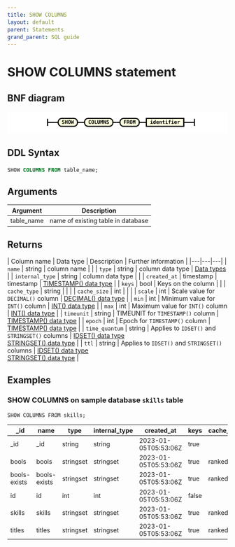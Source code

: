 ```yaml
---
title: SHOW COLUMNS
layout: default
parent: Statements
grand_parent: SQL guide
---
```


# SHOW COLUMNS statement

## BNF diagram

![expr](/assets/images/sql-guide/show_columns.svg)

## DDL Syntax

```sql
SHOW COLUMNS FROM table_name;
```

## Arguments

| Argument | Description |
|---|---|
| table_name | name of existing table in database |

## Returns

| Column name | Data type | Description | Further information |
|---|---|---|
| `name` | string | column name |  |
| `type` | string | column data type | [Data types](/docs/sql-guide/data-types/data-types-home) |
| `internal_type` | string | column data type |  |
| `created_at` | timestamp | timestamp | [TIMESTAMP() data type](/docs/sql-guide/data-types/data-type-timestamp) |
| `keys` | bool | Keys on the column |  |
| `cache_type` | string |  |  |
| `cache_size` | int |  |  |
| `scale` | int | Scale value for `DECIMAL()` column | [DECIMAL() data type](/docs/sql-guide/data-types/data-type-decimal) |
| `min` | int | Minimum value for `INT()` column | [INT() data type](/docs/sql-guide/data-types/data-type-int) |
| `max` | int | Maximum value for `INT()` column | [INT() data type](/docs/sql-guide/data-types/data-type-int) |
| `timeunit` | string | TIMEUNIT for `TIMESTAMP()` column | [TIMESTAMP() data type](/docs/sql-guide/data-types/data-type-timestamp) |
| `epoch` | int | Epoch for `TIMESTAMP()` column | [TIMESTAMP() data type](/docs/sql-guide/data-types/data-type-timestamp) |
| `time_quantum` | string | Applies to `IDSET()` and `STRINGSET()` columns | [IDSET() data type](/docs/sql-guide/data-types/data-type-idset)<br/>[STRINGSET() data type](/docs/sql-guide/data-types/data-type-stringset) |
| `ttl` | string | Applies to `IDSET()` and `STRINGSET()` columns | [IDSET() data type](/docs/sql-guide/data-types/data-type-idset)<br/>[STRINGSET() data type](/docs/sql-guide/data-types/data-type-stringset) |

## Examples

### SHOW COLUMNS on sample database `skills` table

```
SHOW COLUMNS FROM skills;
```

|_id | name | type | internal_type | created_at | keys | cache_type | cache_size | scale | min | max | timeunit | epoch | timequantum | ttl |
|---|---|---|---|---|---|---|---|---|---|---|---|---|---|---|
| _id | _id | string | string | 2023-01-05T05:53:06Z | true |  | 0 | 0 | 0 | 0 |  | 0 |  | 0s |
| bools | bools | stringset | stringset | 2023-01-05T05:53:06Z | true | ranked | 50000 | 0 | 0 | 0 |  | 0 |  | 0s |
| bools-exists | bools-exists | stringset | stringset | 2023-01-05T05:53:06Z | true | ranked | 50000 | 0 | 0 | 0 |  | 0 |  | 0s |
| id | id | int | int | 2023-01-05T05:53:06Z | false |  | 0 | 0 | -9223372036854776000 | 9223372036854776000 |  | 0 |  | 0s |
| skills | skills | stringset | stringset | 2023-01-05T05:53:06Z | true | ranked | 50000 | 0 | 0 | 0 |  | 0 |  | 0s |
| titles | titles | stringset | stringset | 2023-01-05T05:53:06Z | true | ranked | 50000 | 0 | 0 | 0 |  | 0 |  | 0s |
